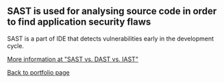 ## SAST is used for analysing source code in order to find application security flaws

SAST is a part of IDE that detects vulnerabilities early in the development cycle.

<a href="https://github.com/andrzej-kotynski/Cybersecurity/blob/main/SAST%20vs.%20DAST.md">More information at "SAST vs. DAST vs. IAST"</a>


<a href="https://github.com/andrzej-kotynski/andrzej-kotynski/blob/main/README.md">Back to portfolio page</a>